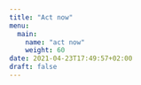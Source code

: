 ```yaml
---
title: "Act now"
menu:
  main:
    name: "act now"
    weight: 60
date: 2021-04-23T17:49:57+02:00
draft: false
---
```


